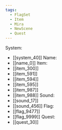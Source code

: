 ```yaml
---
tags:
  - FlagSet
  - Item
  - Mira
  - NewScene
  - Quest
---
```

System:
- [[system_40]]
Name:
- [[name_0]]
Item:
- [[item_300]]
- [[item_591]]
- [[item_594]]
- [[item_595]]
- [[item_987]]
- [[item_988]]
Sound:
- [[sound_17]]
- [[sound_456]]
Flag:
- [[flag_9477]]
- [[flag_9999]]
Quest:
- [[quest_30]]
